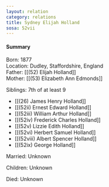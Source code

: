 ```yaml
---
layout: relation
category: relations
title: Sydney Elijah Holland
sosa: 52vii
---
```


#### Summary

Born: 1877
<br>Location: Dudley, Staffordshire, England
<br>Father: [[(52) Elijah Holland]]
<br>Mother: [[(53) Elizabeth Ann Edmonds]]

Siblings: 7th of at least 9

* [[(26) James Henry Holland]]
* [[(52ii) Ernest Edward Holland]]
* [[(52iii) William Arthur Holland]]
* [[(52iv) Frederick Charles Holland]]
* [[(52v) Lizzie Edith Holland]]
* [[(52vi) Herbert Samuel Holland]]
* [[(52viii) Albert Spencer Holland]]
* [[(52ix) George Holland]]

Married: Unknown

Children: Unknown

Died: Unknown

<br>
